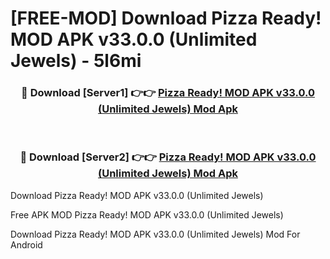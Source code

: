 # [FREE-MOD] Download Pizza Ready! MOD APK v33.0.0 (Unlimited Jewels) - 5l6mi


<div align="center">
<h3>🔴 Download [Server1] 👉👉 <a href="https://apk-comot.site?title=Pizza_Ready!_MOD_APK_v33.0.0_(Unlimited_Jewels)">Pizza Ready! MOD APK v33.0.0 (Unlimited Jewels) Mod Apk</a></h3><br>

<h3>🔴 Download [Server2] 👉👉 <a href="https://apk-comot.site?title=Pizza_Ready!_MOD_APK_v33.0.0_(Unlimited_Jewels)">Pizza Ready! MOD APK v33.0.0 (Unlimited Jewels) Mod Apk</a></h3>
</div>



Download Pizza Ready! MOD APK v33.0.0 (Unlimited Jewels) 

Free APK MOD Pizza Ready! MOD APK v33.0.0 (Unlimited Jewels) 

Download Pizza Ready! MOD APK v33.0.0 (Unlimited Jewels) Mod For Android
